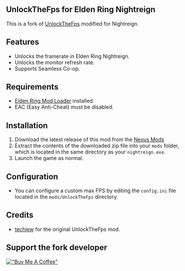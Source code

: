 ## UnlockTheFps for Elden Ring Nightreign
This is a fork of [UnlockTheFps](https://github.com/techiew/EldenRingMods/blob/master/UnlockTheFps) modified for Nightreign.

## Features
- Unlocks the framerate in Elden Ring Nightreign.
- Unlocks the monitor refresh rate.
- Supports Seamless Co-op.

## Requirements
- [Elden Ring Mod Loader](https://github.com/techiew/EldenRingModLoader/releases/latest) installed.
- EAC (Easy Anti-Cheat) must be disabled.

## Installation
1. Download the latest release of this mod from the [Nexus Mods](https://www.nexusmods.com/eldenringnightreign/mods/25)
2. Extract the contents of the downloaded zip file into your `mods` folder, which is located in the same directory as your `nightreign.exe`.
3. Launch the game as normal.

## Configuration
- You can configure a custom max FPS by editing the `config.ini` file located in the `mods/UnlockTheFps` directory.

## Credits
- [techiew](https://github.com/techiew) for the original UnlockTheFps mod.

## Support the fork developer
[!["Buy Me A Coffee"](https://www.buymeacoffee.com/assets/img/custom_images/orange_img.png)](https://buymeacoffee.com/loukious)
